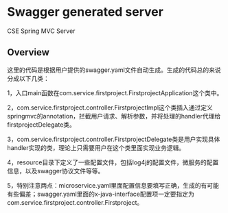 # Swagger generated server

CSE Spring MVC Server


## Overview
这里的代码是根据用户提供的swagger.yaml文件自动生成。生成的代码总的来说分成以下几类：

1，入口main函数在com.service.firstproject.FirstprojectApplication这个类中。

2，com.service.firstproject.controller.FirstprojectImpl这个类插入通过定义springmvc的annotation，拦截用户请求、解析参数，并将处理的handler代理给firstprojectDelegate类。

3，com.service.firstproject.controller.FirstprojectDelegate类是用户实现具体handler实现的类，理论上只需要用户在这个类里面实现业务逻辑。


4，resource目录下定义了一些配置文件，包括log4j的配置文件，微服务的配置信息，以及swagger协议文件等等。

5，特别注意两点：microservice.yaml里面配置信息要填写正确，生成的有可能有些偏差；swagger.yaml里面的x-java-interface配置项一定要指定为com.service.firstproject.controller.Firstproject。
